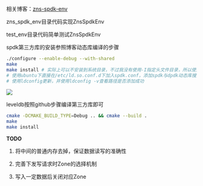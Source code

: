 相关博客：[zns-spdk-env](https://www.jiasun.top/continue/zns-spdk-env.html)

zns_spdk_env目录代码实现ZnsSpdkEnv

test_env目录代码简单测试ZnsSpdkEnv



spdk第三方库的安装参照博客动态库编译的步骤

```bash
./configure --enable-debug --with-shared
make 
make install # 实际上可以不安装到系统目录，不过我没有使用-I指定头文件目录，所以使用make install省点事
# 使用ubuntu下直接在/etc/ld.so.conf.d下加入spdk.conf，添加spdk与dpdk动态库搜索路径
# 使用ldconfig更新，并使用ldconfig -v查看路径是否添加成功
```

![](https://jiasun-blog.oss-cn-hangzhou.aliyuncs.com/blog/202401020947520.png)





leveldb按照github步骤编译第三方库即可

```bash
cmake -DCMAKE_BUILD_TYPE=Debug .. && cmake --build .
make 
make install
```





**TODO**

1. 将中间的普通内存去掉，保证数据读写的准确性

2. 完善下发写请求时Zone的选择机制

3. 写入一定数据后关闭对应Zone

   
